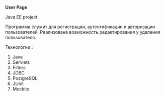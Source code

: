 **User Page**

Java EE project

Программа служит для регистрации, аутентификации и авторизации пользователей. Реализована возможность редактирования у удаления пользователя.

Технологии::

1) Java
2) Servlets
3) Filters
4) JDBC
5) PostgreSQL
6) JUnit
7) Mockito
